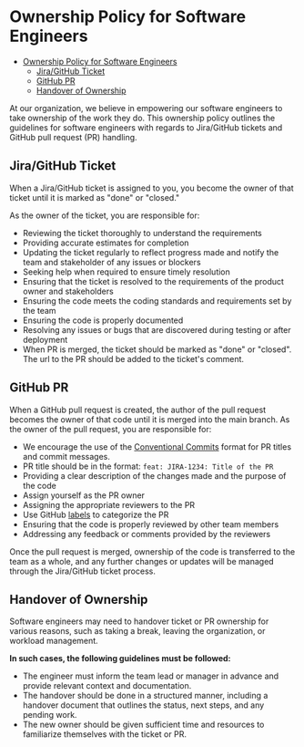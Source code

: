 # Ownership Policy for Software Engineers

- [Ownership Policy for Software Engineers](#ownership-policy-for-software-engineers)
  - [Jira/GitHub Ticket](#jiragithub-ticket)
  - [GitHub PR](#github-pr)
  - [Handover of Ownership](#handover-of-ownership)

At our organization, we believe in empowering our software engineers to take ownership of the work they do.
This ownership policy outlines the guidelines for software engineers with regards to Jira/GitHub tickets and GitHub pull request (PR) handling.

## Jira/GitHub Ticket

When a Jira/GitHub ticket is assigned to you, you become the owner of that ticket until it is marked as "done" or "closed."

As the owner of the ticket, you are responsible for:

* Reviewing the ticket thoroughly to understand the requirements
* Providing accurate estimates for completion
* Updating the ticket regularly to reflect progress made and notify the team and stakeholder of any issues or blockers
* Seeking help when required to ensure timely resolution
* Ensuring that the ticket is resolved to the requirements of the product owner and stakeholders
* Ensuring the code meets the coding standards and requirements set by the team
* Ensuring the code is properly documented
* Resolving any issues or bugs that are discovered during testing or after deployment
* When PR is merged, the ticket should be marked as "done" or "closed". The url to the PR should be added to the ticket's comment.

## GitHub PR

When a GitHub pull request is created, the author of the pull request becomes the owner of that code until it is merged into the main branch.
As the owner of the pull request, you are responsible for:

* We encourage the use of the [Conventional Commits](https://www.conventionalcommits.org/en/v1.0.0/) format for PR titles and commit messages.
* PR title should be in the format: `feat: JIRA-1234: Title of the PR`
* Providing a clear description of the changes made and the purpose of the code
* Assign yourself as the PR owner
* Assigning the appropriate reviewers to the PR
* Use GitHub [labels](https://github.com/input-output-hk/catalyst-core/labels) to categorize the PR
* Ensuring that the code is properly reviewed by other team members
* Addressing any feedback or comments provided by the reviewers

Once the pull request is merged, ownership of the code is transferred to the team as a whole,
and any further changes or updates will be managed through the Jira/GitHub ticket process.

## Handover of Ownership

Software engineers may need to handover ticket or PR ownership for various reasons, such as taking a break, leaving the organization, or workload management.

**In such cases, the following guidelines must be followed:**

* The engineer must inform the team lead or manager in advance and provide relevant context and documentation.
* The handover should be done in a structured manner, including a handover document that outlines the status, next steps, and any pending work.
* The new owner should be given sufficient time and resources to familiarize themselves with the ticket or PR.